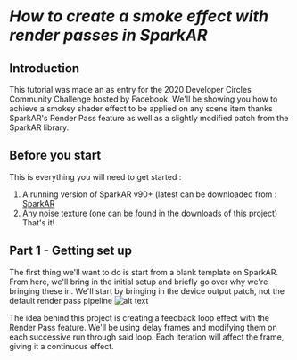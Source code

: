 # _How to create a smoke effect with render passes in SparkAR_

## **Introduction**

This tutorial was made an as entry for the 2020 Developer Circles Community Challenge hosted by Facebook.
We'll be showing you how to achieve a smokey shader effect to be applied on any scene item thanks SparkAR's Render Pass feature as well as a slightly modified patch from the SparkAR library.

## **Before you start**

This is everything you will need to get started :
1. A running version of SparkAR v90+ (latest can be downloaded from : [SparkAR](https://sparkar.facebook.com/ar-studio/download/)
2. Any noise texture (one can be found in the downloads of this project)
That's it!

## **Part 1** - Getting set up

The first thing we'll want to do is start from a blank template on SparkAR. From here, we'll bring in the initial setup and briefly go over why we're bringing these in.
We'll start by bringing in the device output patch, not the default render pass pipeline
![alt text](https://github.com/The-AR-Company/spark-DevCircComChallenge-Smoke/blob/main/images/Getting%20set%20up.png "Patches - step 1")

The idea behind this project is creating a feedback loop effect with the Render Pass feature. We'll be using delay frames and modifying them on each successive run through said loop. Each iteration will affect the frame, giving it a continuous effect.